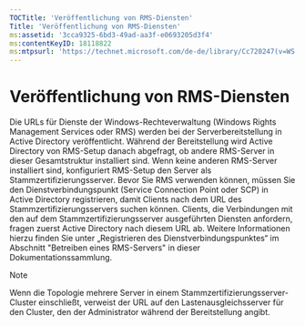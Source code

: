 ```yaml
---
TOCTitle: 'Veröffentlichung von RMS-Diensten'
Title: 'Veröffentlichung von RMS-Diensten'
ms:assetid: '3cca9325-6bd3-49ad-aa3f-e0693205d3f4'
ms:contentKeyID: 18118822
ms:mtpsurl: 'https://technet.microsoft.com/de-de/library/Cc720247(v=WS.10)'
---
```


Veröffentlichung von RMS-Diensten
=================================

Die URLs für Dienste der Windows-Rechteverwaltung (Windows Rights Management Services oder RMS) werden bei der Serverbereitstellung in Active Directory veröffentlicht. Während der Bereitstellung wird Active Directory von RMS-Setup danach abgefragt, ob andere RMS-Server in dieser Gesamtstruktur installiert sind. Wenn keine anderen RMS-Server installiert sind, konfiguriert RMS-Setup den Server als Stammzertifizierungsserver. Bevor Sie RMS verwenden können, müssen Sie den Dienstverbindungspunkt (Service Connection Point oder SCP) in Active Directory registrieren, damit Clients nach dem URL des Stammzertifizierungsservers suchen können. Clients, die Verbindungen mit den auf dem Stammzertifizierungsserver ausgeführten Diensten anfordern, fragen zuerst Active Directory nach diesem URL ab. Weitere Informationen hierzu finden Sie unter „Registrieren des Dienstverbindungspunktes“ im Abschnitt "Betreiben eines RMS-Servers" in dieser Dokumentationssammlung.

> [!NOTE]
> Wenn die Topologie mehrere Server in einem Stammzertifizierungsserver-Cluster einschließt, verweist der URL auf den Lastenausgleichsserver für den Cluster, den der Administrator während der Bereitstellung angibt. 